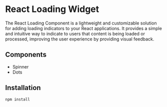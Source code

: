 # React Loading Widget

The React Loading Component is a lightweight and customizable solution for adding loading indicators to your React applications. It provides a simple and intuitive way to indicate to users that content is being loaded or processed, improving the user experience by providing visual feedback.

## Components

- Spinner
- Dots

## Installation

```bash
npm install
